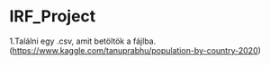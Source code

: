 # IRF_Project
1.Találni egy .csv, amit betöltök a fájlba.(https://www.kaggle.com/tanuprabhu/population-by-country-2020)
